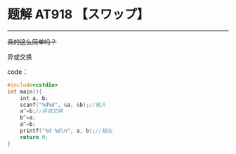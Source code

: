 # 题解 AT918 【スワップ】
------------
~~真的这么简单吗？~~

异或交换

code：
```cpp
#include<cstdio>
int main(){
	int a, b;
	scanf("%d%d", &a, &b);//输入 
	a^=b;//异或交换 
	b^=a;
	a^=b;
	printf("%d %d\n", a, b);//输出 
	return 0;
}
```